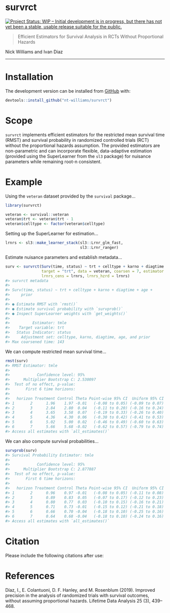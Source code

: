 
<!-- README.md is generated from README.Rmd. Please edit that file -->

# survrct

<!-- badges: start -->

[![Project Status: WIP – Initial development is in progress, but there
has not yet been a stable, usable release suitable for the
public.](https://www.repostatus.org/badges/latest/wip.svg)](https://www.repostatus.org/#wip)
<!-- badges: end -->

> Efficient Estimators for Survival Analysis in RCTs Without
> Proportional Hazards

Nick Williams and Ivan Diaz

-----

# Installation

The development version can be installed from
[GitHub](https://github.com) with:

``` r
devtools::install_github("nt-williams/survrct")
```

# Scope

`survrct` implements efficient estimators for the restricted mean
survival time (RMST) and survival probability in randomized controlled
trials (RCT) without the proportional hazards assumption. The provided
estimators are non-parametric and can incorporate flexible,
data-adaptive estimation (provided using the SuperLearner from the `sl3`
package) for nuisance parameters while remaining root-n consistent.

<!-- insert some quick blurb on the efficiency gains that come from adjusting even in an RCT -->

<!-- insert some blurb on using an interface that will be familiar to users of the survival pacakge -->

# Example

Using the `veteran` dataset provided by the `survival` package…

``` r
library(survrct)

veteran <- survival::veteran
veteran$trt <- veteran$trt - 1
veteran$celltype <- factor(veteran$celltype)
```

Setting up the SuperLearner for estimation…

``` r
lrnrs <- sl3::make_learner_stack(sl3::Lrnr_glm_fast, 
                                 sl3::Lrnr_ranger)
```

Estimate nuisance parameters and establish metadata…

``` r
surv <- survrct(Surv(time, status) ~ trt + celltype + karno + diagtime + age + prior, 
                target = "trt", data = veteran, coarsen = 7, estimator = "tmle", 
                lrnrs_cens = lrnrs, lrnrs_hzrd = lrnrs)
#> survrct metadata
#> 
#> Surv(time, status) ~ trt + celltype + karno + diagtime + age + 
#>     prior
#> 
#> ● Estimate RMST with `rmst()`
#> ● Estimate survival probability with `survprob()`
#> ● Inspect SuperLearner weights with `get_weights()`
#> 
#>          Estimator: tmle
#>    Target variable: trt
#>   Status Indicator: status
#>     Adjustment set: celltype, karno, diagtime, age, and prior
#> Max coarsened time: 143
```

We can compute restricted mean survival time…

``` r
rmst(surv)
#> RMST Estimator: tmle
#> 
#>            Confidence level: 95%
#>      Multiplier Bootstrap C: 2.530097 
#>  Test of no effect, p-value:
#>       First 6 time horizons:
#> 
#>   horizon Treatment Control Theta Point-wise 95% CI  Uniform 95% CI
#> 1       2      1.96    1.97 -0.01   (-0.08 to 0.05) (-0.09 to 0.07)
#> 2       3      2.84    2.80  0.04   (-0.11 to 0.20) (-0.16 to 0.24)
#> 3       4      3.65    3.58  0.07   (-0.19 to 0.33) (-0.26 to 0.40)
#> 4       5      4.36    4.30  0.06   (-0.30 to 0.42) (-0.41 to 0.53)
#> 5       6      5.02    5.00  0.02   (-0.46 to 0.49) (-0.60 to 0.63)
#> 6       7      5.66    5.68 -0.02   (-0.62 to 0.57) (-0.79 to 0.74)
#> Access all estimates with `all_estimates()`
```

We can also compute survival probabilities…

``` r
survprob(surv)
#> Survival Probability Estimator: tmle
#> 
#>            Confidence level: 95%
#>      Multiplier Bootstrap C: 2.877887 
#>  Test of no effect, p-value:
#>       First 6 time horizons:
#> 
#>   horizon Treatment Control Theta Point-wise 95% CI  Uniform 95% CI
#> 1       2      0.96    0.97 -0.01   (-0.08 to 0.05) (-0.11 to 0.08)
#> 2       3      0.89    0.83  0.05   (-0.07 to 0.17) (-0.12 to 0.23)
#> 3       4      0.80    0.77  0.03   (-0.10 to 0.15) (-0.16 to 0.21)
#> 4       5      0.71    0.73 -0.01   (-0.15 to 0.12) (-0.21 to 0.18)
#> 5       6      0.66    0.70 -0.04   (-0.18 to 0.10) (-0.25 to 0.16)
#> 6       7      0.64    0.68 -0.04   (-0.18 to 0.10) (-0.24 to 0.16)
#> Access all estimates with `all_estimates()`
```

# Citation

Please include the following citations after use:

# References

Díaz, I., E. Colantuoni, D. F. Hanley, and M. Rosenblum (2019). Improved
precision in the analysis of randomized trials with survival outcomes,
without assuming proportional hazards. Lifetime Data Analysis 25 (3),
439–468.
